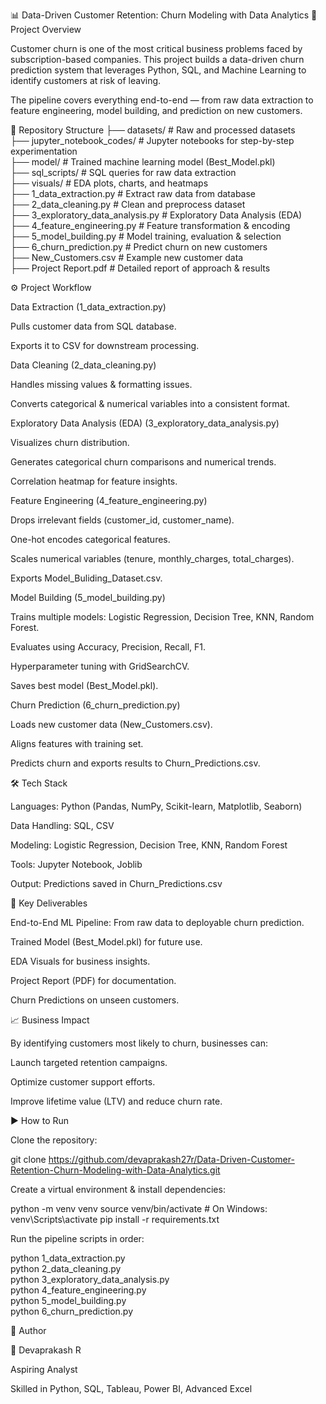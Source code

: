 📊 Data-Driven Customer Retention: Churn Modeling with Data Analytics
📌 Project Overview

Customer churn is one of the most critical business problems faced by subscription-based companies. This project builds a data-driven churn prediction system that leverages Python, SQL, and Machine Learning to identify customers at risk of leaving.

The pipeline covers everything end-to-end — from raw data extraction to feature engineering, model building, and prediction on new customers.

📂 Repository Structure
├── datasets/                # Raw and processed datasets  
├── jupyter_notebook_codes/  # Jupyter notebooks for step-by-step experimentation  
├── model/                   # Trained machine learning model (Best_Model.pkl)  
├── sql_scripts/             # SQL queries for raw data extraction  
├── visuals/                 # EDA plots, charts, and heatmaps  
├── 1_data_extraction.py     # Extract raw data from database  
├── 2_data_cleaning.py       # Clean and preprocess dataset  
├── 3_exploratory_data_analysis.py # Exploratory Data Analysis (EDA)  
├── 4_feature_engineering.py # Feature transformation & encoding  
├── 5_model_building.py      # Model training, evaluation & selection  
├── 6_churn_prediction.py    # Predict churn on new customers  
├── New_Customers.csv        # Example new customer data  
├── Project Report.pdf       # Detailed report of approach & results  

⚙️ Project Workflow

Data Extraction (1_data_extraction.py)

Pulls customer data from SQL database.

Exports it to CSV for downstream processing.

Data Cleaning (2_data_cleaning.py)

Handles missing values & formatting issues.

Converts categorical & numerical variables into a consistent format.

Exploratory Data Analysis (EDA) (3_exploratory_data_analysis.py)

Visualizes churn distribution.

Generates categorical churn comparisons and numerical trends.

Correlation heatmap for feature insights.

Feature Engineering (4_feature_engineering.py)

Drops irrelevant fields (customer_id, customer_name).

One-hot encodes categorical features.

Scales numerical variables (tenure, monthly_charges, total_charges).

Exports Model_Buliding_Dataset.csv.

Model Building (5_model_building.py)

Trains multiple models: Logistic Regression, Decision Tree, KNN, Random Forest.

Evaluates using Accuracy, Precision, Recall, F1.

Hyperparameter tuning with GridSearchCV.

Saves best model (Best_Model.pkl).

Churn Prediction (6_churn_prediction.py)

Loads new customer data (New_Customers.csv).

Aligns features with training set.

Predicts churn and exports results to Churn_Predictions.csv.

🛠️ Tech Stack

Languages: Python (Pandas, NumPy, Scikit-learn, Matplotlib, Seaborn)

Data Handling: SQL, CSV

Modeling: Logistic Regression, Decision Tree, KNN, Random Forest

Tools: Jupyter Notebook, Joblib

Output: Predictions saved in Churn_Predictions.csv

🚀 Key Deliverables

End-to-End ML Pipeline: From raw data to deployable churn prediction.

Trained Model (Best_Model.pkl) for future use.

EDA Visuals for business insights.

Project Report (PDF) for documentation.

Churn Predictions on unseen customers.

📈 Business Impact

By identifying customers most likely to churn, businesses can:

Launch targeted retention campaigns.

Optimize customer support efforts.

Improve lifetime value (LTV) and reduce churn rate.

▶️ How to Run

Clone the repository:

git clone https://github.com/devaprakash27r/Data-Driven-Customer-Retention-Churn-Modeling-with-Data-Analytics.git

Create a virtual environment & install dependencies:

python -m venv venv
source venv/bin/activate   # On Windows: venv\Scripts\activate
pip install -r requirements.txt


Run the pipeline scripts in order:

python 1_data_extraction.py  
python 2_data_cleaning.py  
python 3_exploratory_data_analysis.py  
python 4_feature_engineering.py  
python 5_model_building.py  
python 6_churn_prediction.py  

📜 Author

👤 Devaprakash R

Aspiring Analyst

Skilled in Python, SQL, Tableau, Power BI, Advanced Excel